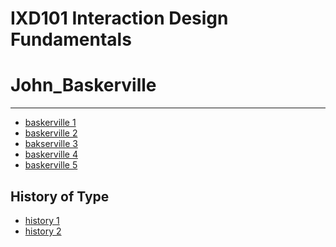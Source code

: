 IXD101 Interaction Design Fundamentals
======================================

# John_Baskerville
------------------
- [baskerville 1](https://elliethompson.github.io/john_baskerville/johnbaskerville_version1.html)
- [baskerville 2](https://elliethompson.github.io/john_baskerville/johnbaskerville_version2.html)
- [bakserville 3](https://elliethompson.github.io/john_baskerville/johnbaskerville_version3.html)
- [baskerville 4](https://elliethompson.github.io/john_baskerville/johnbaskerville_version4.html)
- [baskerville 5](https://elliethompson.github.io/john_baskerville/johnbaskerville_version5.html)


History of Type
---------------
- [history 1](https://elliethompson.github.io/john_baskerville/history%20of%20type.html)
- [history 2](https://elliethompson.github.io/john_baskerville/History%20list.html)

